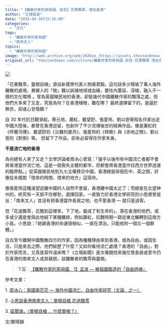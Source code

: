 ```yaml
---
title: "【離散作家的家與國．前言】花果飄零，落在香港"
author: "立場報道"
date: "2019-04-16T15:26:00"
categories:
  - "文化"
tags:
  - "離散作家的家與國"
  - "南來文人"
topics:
  - "離散作家的家與國"
image: "http://web.archive.org/web/2020im_/https://assets.thestandnews.com/media/photos/writer-05_NiLuR.png"
original_url: "thestandnews.com/culture/離散作家的家與國-前言-花果飄零-落在香港"
---
```

![](http://web.archive.org/web/2020im_/https://assets.thestandnews.com/media/photos/writer-05_NiLuR.png)

「花果飄零，靈根自植」源自新儒學代表人物唐君毅。這句話多少隱喻了華人海外離散的處境，異鄉人的「根」難以訴諸地域或血緣，要往內蔓延、深植，融入不一樣的文化環境 。曾為英國殖民地的香港，卻是幾代中國離散作家的飄落之處，但他們大多來了又走，究竟為何？在香港植根，難在哪？ 最終選擇留下的，是逼於無奈，抑或心甘情願？

自 30 年代抗日戰爭起，蔡元培、蕭紅、戴望舒、張愛玲、劉以鬯等知名作家出走中國大陸後，都曾在香港逗留，也創作了不少流傳後世的經典作品，像是蕭紅的《呼蘭河傳》、戴望舒的《災難的歲月》、張愛玲的《秧歌》與《赤地之戀》、劉以鬯的《對倒》等。 但留下了作品，卻未必留得住作家本身。

**不是流亡地的香港**

為何總有人來了又走？文學評論者周冰心曾寫：「幾乎以後所有中國流亡者都不會將香港當作流亡地，這是一個喪失主體的都市，但都會將香港當作往西方世界過渡的臨界點。」從英國殖民地到九七主權移交中國，香港總是徘徊在中、英之間，好像從未擺脫「借來的時間，借來的地方」這宿命。

像張愛玲這種渴望逃離中國的人自然不會留，香港離中國太近了；而總是在北望神州的，終究有一天抵不住鄉愁，選擇回家。一直致力於香港文學研究的小思便曾提出：「南來文人」並沒有把香港當作長居之地，也不愛香港 — 就只是過客。

但「花過飄零，花飄到這裡來，下了地，變成了有生命的」，落在香港的他們，或多或少還是會與此地結下某種羈絆。例如蕭紅，抗戰時期一路從東北輾轉到這南方小島，小思說：「她跟香港的命運很相似，一直在漂泊，只能依附一個又一個群體。」

自古至今離開中國飄散四方的作家，因為種種理由來到香港，或為自由，或因生活，只是來去之際，他們經歷了什麼？又如何看待流亡處境？香港的「自由」，對於作家而言，又真是寫作溫床嗎？《立場新聞》是次專題找來幾位曾長居或至今仍在香港的南來文人或其親朋，談離散者的飄零與靈根。

> 下篇﹕[【離散作家的家與國．1】孟浪 — 被祖國驅逐的「自由詩魂」](http://web.archive.org/web/20210929074257/https://www.thestand.news/culture/%E9%9B%A2%E6%95%A3%E4%BD%9C%E5%AE%B6%E7%9A%84%E5%AE%B6%E8%88%87%E5%9C%8B-1-%E5%AD%9F%E6%B5%AA-%E8%A2%AB%E7%A5%96%E5%9C%8B%E9%A9%85%E9%80%90%E7%9A%84-%E8%87%AA%E7%94%B1%E8%A9%A9%E9%AD%82/)

  
參考文章：

1. [周冰心：家國兩茫茫 — 海外中國流亡、自由作家研究（文論．之一）](http://web.archive.org/web/20210929074257/https://www.chinesepen.org/magazine/4767)

2\. [小思談香港南來文人：靈根自植 花過飄零](http://web.archive.org/web/20210929074257/http://www.orangenews.hk/culture/system/2015/12/29/010026601.shtml)

3. [區聞海，〈靈根自植 … 什麽靈根？〉](http://web.archive.org/web/20210929074257/http://aumanhoi.blogspot.com/2014/06/blog-post_25.html)

文/鄭晴韻